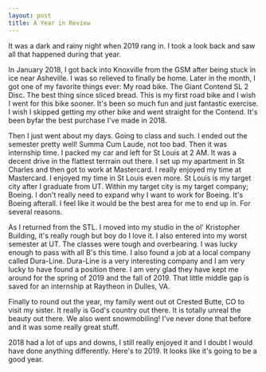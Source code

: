 ```yaml
---
layout: post
title: A Year in Review
---
```


It was a dark and rainy night when 2019 rang in. I took a look back and saw all that happened during that year.

In January 2018, I got back into Knoxville from the GSM after being stuck in ice near Asheville. I was so relieved to finally be home.
Later in the month, I got one of my favorite things ever: My road bike. The Giant Contend SL 2 Disc. The best thing since sliced bread. 
This is my first road bike and I wish I went for this bike sooner. It's been so much fun and just fantastic exercise. I wish I skipped getting
my other bike and went straight for the Contend. It's been byfar the best purchase I've made in 2018. 

Then I just went about my days. Going to class and such. I ended out the semester pretty well! Summa Cum Laude, not too bad. Then it was internship
time. I packed my car and left for St Louis at 2 AM. It was a decent drive in the flattest terrrain out there. I set up my apartment in St Charles 
and then got to work at Mastercard. I really enjoyed my time at Mastercard. I enjoyed my time in St Louis even more. St Louis is my target city after I
graduate from UT. Within my target city is my target company; Boeing. I don't really need to expand why I want to work for Boeing. It's Boeing afterall. 
I feel like it would be the best area for me to end up in. For several reasons. 

As I returned from the STL. I moved into my studio in the ol' Kristopher Building, it's really rough but boy do I love it. I also entered into my worst semester at UT. The classes were tough and overbearing. I was lucky enough to pass with all B's this time.
I also found a job at a local company called Dura-Line. Dura-Line is a very interesting company and I am very lucky to have found a position there. 
I am very glad they have kept me around for the spring of 2019 and the fall of 2019. That little middle gap is saved for an internship at Raytheon in 
Dulles, VA. 

Finally to round out the year, my family went out ot Crested Butte, CO to visit my sister. It really is God's country out there. It is totally unreal 
the beauty out there. We also went snowmobiling! I've never done that before and it was some really great stuff.

2018 had a lot of ups and downs, I still really enjoyed it and I doubt I would have done anything differently. Here's to 2019. It looks like it's 
going to be a good year.
